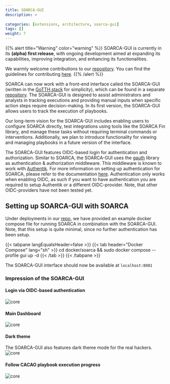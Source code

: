 ```yaml
---
title: SOARCA-GUI
description: >
      
categories: [extensions, architecture, soarca-gui]
tags: []
weight: 7
---
```



{{% alert title="Warning" color="warning" %}}
SOARCA-GUI is currently in its **(alpha) first release**, with ongoing development aimed at expanding its capabilities, improving integration, and enhancing its functionalities. 

We warmly welcome contributions to our [repository](https://github.com/COSSAS/SOARCA-GUI). You can find the guidelines for contributing [here](/docs/contribution-guidelines).
{{% /alert %}}

SOARCA can now work with a front-end interface called the SOARCA-GUI (written in the [GoTTH stack](https://github.com/TomDoesTech/GOTTH) for simplicity), which can be found in a separate [repository](https://github.com/COSSAS/SOARCA-GUI). The SOARCA-GUI is designed to assist administrators and analysts in tracking executions and providing manual inputs when specific action steps require decision-making. In its first version, the SOARCA-GUI allows users to track the execution of playbooks. 

Our long-term vision for the SOARCA-GUI includes enabling users to configure SOARCA directly, test integrations using tools like the SOARCA Fin library, and manage these tasks without requiring terminal commands or interventions. Additionally, we plan to introduce functionality for viewing and managing playbooks in a future version of the interface.

The SOARCA-GUI features OIDC-based login for authentication and authorization. Similar to SOARCA, the SOARCA-GUI uses the [gauth](https://github.com/COSSAS/gauth) library as authentication & authorization middleware. This middleware is known to work with [Authentik](https://goauthentik.io/). For more information on setting up authentication for SOARCA, please refer to the documentation [here](/docs/installation-configuration/authentication.md). Authentication only works when enabling OIDC, as such if you want to have authentication you are required to setup Authentik or a different OIDC-provider. Note, that other OIDC-providers have not been tested yet. 


## Setting up SOARCA-GUI with SOARCA

Under deployments in our [repo](https://github.com/COSSAS/SOARCA/tree/development/deployments/docker/soarca), we have provided an example docker compose file for running SOARCA in combination with the SOARCA-GUI. Note, that this setup is quite minimal, since no further authentication has been setup. 


{{< tabpane langEqualsHeader=false  >}}
{{< tab header="Docker Compose" lang="sh" >}}
cd docker/soarca && sudo docker compose --profile gui up -d
{{< /tab >}}
{{< /tabpane >}}

The SOARCA-GUI interface should now be available at `localhost:8081`

### Impression of the SOARCA-GUI

#### Login via OIDC-based authentication 
![core](/SOARCA/images/soarca-gui/login-page.png)

#### Main Dashboard 
![core](/SOARCA/images/soarca-gui/main-dashboard.png)

#### Dark theme
The SOARCA-GUI also features dark theme mode for the real hackers. 
![core](/SOARCA/images/soarca-gui/dashboard-dark.png)

#### Follow CACAO playbook execution progress
![core](/SOARCA/images/soarca-gui/execution.png)

